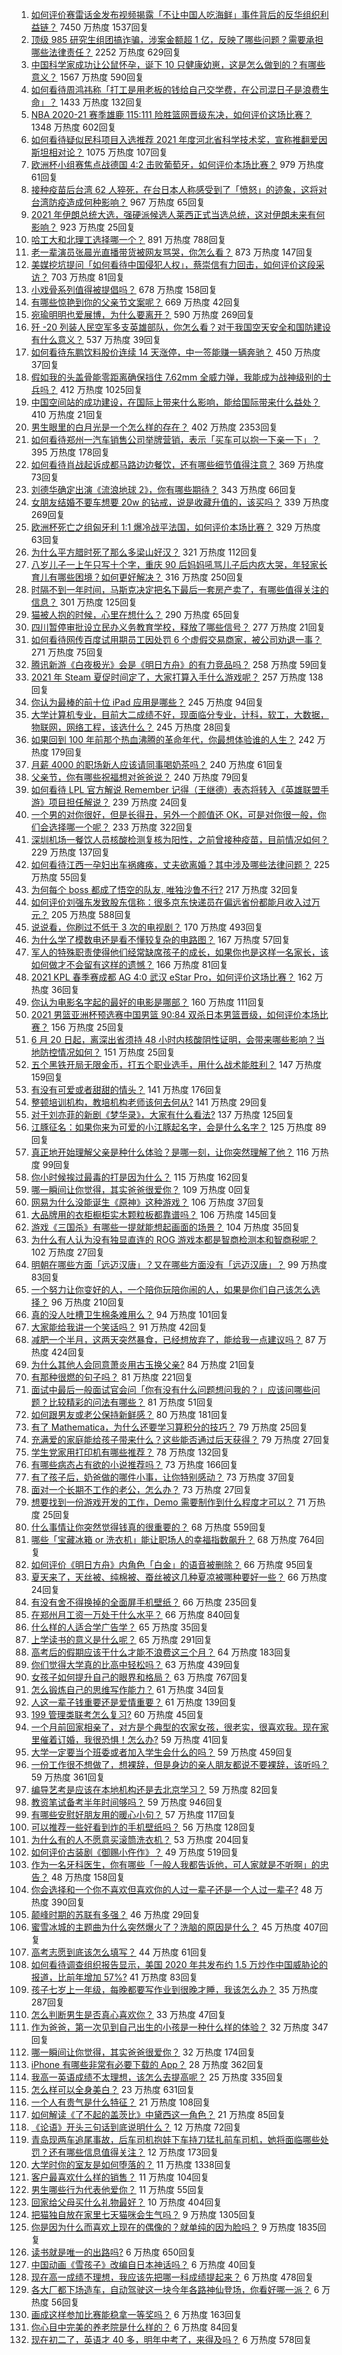 1. [如何评价赛雷话金发布视频揭露「不让中国人吃海鲜」事件背后的反华组织利益链？](https://www.zhihu.com/question/465827983) 7450 万热度 1537回复
1. [顶级 985 研究生组团搞诈骗，涉案金额超 1 亿，反映了哪些问题？需要承担哪些法律责任？](https://www.zhihu.com/question/465557339) 2252 万热度 629回复
1. [中国科学家成功让公鼠怀孕，诞下 10 只健康幼崽，这是怎么做到的？有哪些意义？](https://www.zhihu.com/question/465862552) 1567 万热度 590回复
1. [如何看待周鸿祎称「打工是用老板的钱给自己交学费，在公司混日子是浪费生命」？](https://www.zhihu.com/question/465936066) 1433 万热度 132回复
1. [NBA 2020-21 赛季雄鹿 115:111 险胜篮网晋级东决，如何评价这场比赛？](https://www.zhihu.com/question/466072954) 1348 万热度 602回复
1. [如何看待疑似民科项目入选推荐 2021 年度河北省科学技术奖，宣称推翻爱因斯坦相对论？](https://www.zhihu.com/question/465966475) 1075 万热度 107回复
1. [欧洲杯小组赛焦点战德国 4:2 击败葡萄牙，如何评价本场比赛？](https://www.zhihu.com/question/466062228) 979 万热度 61回复
1. [接种疫苗后台湾 62 人猝死，在台日本人称感受到了「愤怒」的迹象，这将对台湾防疫造成何种影响？](https://www.zhihu.com/question/466110239) 967 万热度 65回复
1. [2021 年伊朗总统大选，强硬派候选人莱西正式当选总统，这对伊朗未来有何影响？](https://www.zhihu.com/question/465948308) 923 万热度 25回复
1. [哈工大和北理工选择哪一个？](https://www.zhihu.com/question/329076452) 891 万热度 788回复
1. [老一辈演员张晨光直播带货被网友骂哭，你怎么看？](https://www.zhihu.com/question/465922667) 873 万热度 147回复
1. [美媒挖坑提问「如何看待中国侵犯人权」，蔡崇信有力回击，如何评价这段采访？](https://www.zhihu.com/question/465932695) 703 万热度 81回复
1. [小戏骨系列值得被提倡吗？](https://www.zhihu.com/question/354286546) 678 万热度 158回复
1. [有哪些惊艳到你的父亲节文案呢？](https://www.zhihu.com/question/464228381) 669 万热度 42回复
1. [宛瑜明明也爱展博，为什么要离开？](https://www.zhihu.com/question/443423809) 590 万热度 269回复
1. [歼 -20 列装人民空军多支英雄部队，你怎么看？对于我国空天安全和国防建设有什么意义？](https://www.zhihu.com/question/465781827) 537 万热度 39回复
1. [如何看待东鹏饮料股价连续 14 天涨停，中一签能赚一辆奔驰？](https://www.zhihu.com/question/465492977) 450 万热度 37回复
1. [假如我的头盖骨能零距离确保挡住 7.62mm 全威力弹，我能成为战神级别的士兵吗？](https://www.zhihu.com/question/444459120) 412 万热度 1025回复
1. [中国空间站的成功建设，在国际上带来什么影响，能给国际带来什么益处？](https://www.zhihu.com/question/465703732) 410 万热度 21回复
1. [男生眼里的白月光是一个怎么样的存在？](https://www.zhihu.com/question/277228908) 402 万热度 2353回复
1. [如何看待郑州一汽车销售公司举牌营销，表示「买车可以抱一下亲一下」？](https://www.zhihu.com/question/465898157) 395 万热度 178回复
1. [如何看待肖战起诉成都马路边边餐饮，还有哪些细节值得注意？](https://www.zhihu.com/question/465777508) 369 万热度 73回复
1. [刘德华确定出演《流浪地球 2》，你有哪些期待？](https://www.zhihu.com/question/465932631) 343 万热度 66回复
1. [女朋友结婚不要车想要 20w 的钻戒，说是收藏升值的，该买吗？](https://www.zhihu.com/question/460481721) 339 万热度 269回复
1. [欧洲杯死亡之组匈牙利 1:1 爆冷战平法国，如何评价本场比赛？](https://www.zhihu.com/question/465967890) 329 万热度 63回复
1. [为什么平方腊时死了那么多梁山好汉？](https://www.zhihu.com/question/459476694) 321 万热度 112回复
1. [八岁儿子一上午只写十个字，重庆 90 后妈妈吼骂儿子后内疚大哭，年轻家长育儿有哪些困境？如何更好解决？](https://www.zhihu.com/question/465723069) 316 万热度 250回复
1. [时隔不到一年时间，马斯克决定把名下最后一套房产卖了，有哪些值得关注的信息？](https://www.zhihu.com/question/465124442) 301 万热度 125回复
1. [猫被人抱的时候，心里在想什么？](https://www.zhihu.com/question/463390158) 290 万热度 65回复
1. [四川暂停审批设立民办义务教育学校，释放了哪些信号？](https://www.zhihu.com/question/465529577) 277 万热度 21回复
1. [如何看待网传百度试用期员工因处罚 6 个虚假交易商家，被公司劝退一事？](https://www.zhihu.com/question/465745130) 271 万热度 75回复
1. [腾讯新游《白夜极光》会是《明日方舟》的有力竞品吗？](https://www.zhihu.com/question/465575252) 258 万热度 59回复
1. [2021 年 Steam 夏促时间定了，大家打算入手什么游戏呢？](https://www.zhihu.com/question/456973633) 257 万热度 138回复
1. [你认为最棒的前十位 iPad 应用是哪些？](https://www.zhihu.com/question/34453138) 245 万热度 94回复
1. [大学计算机专业，目前大二成绩不好，现面临分专业，计科，软工，大数据，物联网，网络工程，该选什么？](https://www.zhihu.com/question/461632323) 245 万热度 28回复
1. [如果回到 100 年前那个热血沸腾的革命年代，你最想体验谁的人生？](https://www.zhihu.com/question/460118166) 242 万热度 179回复
1. [月薪 4000 的职场新人应该请同事喝奶茶吗？](https://www.zhihu.com/question/466090577) 240 万热度 61回复
1. [父亲节，你有哪些祝福想对爸爸说？](https://www.zhihu.com/question/464551221) 240 万热度 79回复
1. [如何看待 LPL 官方解说 Remember 记得（王继德）表态将转入《英雄联盟手游》项目担任解说？](https://www.zhihu.com/question/465610838) 239 万热度 24回复
1. [一个男的对你很好，但是长得丑，另外一个颜值还 OK，可是对你很一般，你们会选择哪一个呢？](https://www.zhihu.com/question/463039719) 233 万热度 322回复
1. [深圳机场一餐饮人员核酸检测复核为阳性，之前曾接种疫苗，目前情况如何？](https://www.zhihu.com/question/465742318) 229 万热度 137回复
1. [如何看待江西一孕妇出车祸瘫痪，丈夫欲离婚？其中涉及哪些法律问题？](https://www.zhihu.com/question/465900205) 225 万热度 55回复
1. [为何每个 boss 都成了悟空的队友, 唯独沙鲁不行?](https://www.zhihu.com/question/464605306) 217 万热度 32回复
1. [如何评价刘强东发致股东信称：很多京东快递员在偏远省份都能月收入过万元？](https://www.zhihu.com/question/465738678) 205 万热度 588回复
1. [说说看，你刷过不低于 3 次的电视剧？](https://www.zhihu.com/question/457564696) 170 万热度 493回复
1. [为什么学了模数电还是看不懂较复杂的电路图？](https://www.zhihu.com/question/432824969) 167 万热度 57回复
1. [军人的特殊职责使得他们经常缺席孩子的成长，如果你也是这样一名家长，该如何做才不会留有这样的遗憾？](https://www.zhihu.com/question/462405175) 166 万热度 81回复
1. [2021 KPL 春季赛成都 AG 4:0 武汉 eStar Pro，如何评价这场比赛？](https://www.zhihu.com/question/466024468) 162 万热度 36回复
1. [你认为电影名字起的最好的电影是哪部？](https://www.zhihu.com/question/464066501) 160 万热度 111回复
1. [2021 男篮亚洲杯预选赛中国男篮 90:84 双杀日本男篮晋级，如何评价本场比赛？](https://www.zhihu.com/question/465993602) 156 万热度 25回复
1. [6 月 20 日起，离深出省须持 48 小时内核酸阴性证明，会带来哪些影响？当地防控情况如何？](https://www.zhihu.com/question/466006647) 151 万热度 25回复
1. [五个黑铁开局无限金币，打五个职业选手，用什么战术能胜利？](https://www.zhihu.com/question/460139174) 147 万热度 159回复
1. [有没有可爱或者甜甜的情头？](https://www.zhihu.com/question/391413854) 141 万热度 176回复
1. [整顿培训机构，教培机构老师该何去何从?](https://www.zhihu.com/question/463008808) 141 万热度 29回复
1. [对于刘亦菲的新剧《梦华录》，大家有什么看法?](https://www.zhihu.com/question/463716425) 137 万热度 125回复
1. [江豚征名：如果你来为可爱的小江豚起名字，会是什么名字？](https://www.zhihu.com/question/465558759) 125 万热度 89回复
1. [真正地开始理解父亲是种什么体验？是哪一刻，让你突然理解了他？](https://www.zhihu.com/question/47606616) 116 万热度 99回复
1. [你小时候挨过最毒的打是因为什么？](https://www.zhihu.com/question/387847644) 115 万热度 162回复
1. [哪一瞬间让你觉得，其实爸爸很爱你？](https://www.zhihu.com/roundtable/lihailebaba) 109 万热度 0回复
1. [网易为什么没能诞生《原神》这种游戏？](https://www.zhihu.com/question/462790812) 106 万热度 37回复
1. [大品牌用的衣柜橱柜实木颗粒板都靠谱吗？](https://www.zhihu.com/question/271313928) 106 万热度 145回复
1. [游戏《三国杀》有哪些一提就能想起画面的场景？](https://www.zhihu.com/question/464961456) 104 万热度 35回复
1. [为什么有人认为没有独显直连的 ROG 游戏本都是智商检测本和智商税呢？](https://www.zhihu.com/question/465832825) 102 万热度 27回复
1. [明朝在哪些方面「远迈汉唐」？又在哪些方面没有「远迈汉唐」？](https://www.zhihu.com/question/333489900) 99 万热度 83回复
1. [一个努力让你变好的人，一个陪你玩陪你闹的人，如果是你们自己该怎么选择？](https://www.zhihu.com/question/464726557) 96 万热度 210回复
1. [真的没人吐槽卫生棉条难用么？](https://www.zhihu.com/question/300142490) 94 万热度 101回复
1. [大家能给我讲一个笑话吗？](https://www.zhihu.com/question/464776360) 91 万热度 42回复
1. [减肥一个半月，这两天突然暴食，已经想放弃了，能给我一点建议吗？](https://www.zhihu.com/question/460226695) 87 万热度 424回复
1. [为什么其他人会同意萧炎用古玉换父亲?](https://www.zhihu.com/question/461293306) 84 万热度 21回复
1. [有那种很燃的句子吗？](https://www.zhihu.com/question/457916101) 81 万热度 221回复
1. [面试中最后一般面试官会问「你有没有什么问题想问我的？」应该问哪些问题？比较精彩的问法有哪些？](https://www.zhihu.com/question/21559274) 81 万热度 51回复
1. [如何跟男友或老公保持新鲜感？](https://www.zhihu.com/question/323121337) 80 万热度 181回复
1. [有了 Mathematica，为什么还要学习算积分的技巧？](https://www.zhihu.com/question/465906679) 79 万热度 25回复
1. [充满爱的家庭能给孩子带来什么？这些能否通过后天获得？](https://www.zhihu.com/question/465547566) 79 万热度 27回复
1. [学生党家用打印机有哪些推荐？](https://www.zhihu.com/question/265997721) 78 万热度 132回复
1. [有哪些病态占有欲的小说推荐吗？](https://www.zhihu.com/question/341899881) 73 万热度 166回复
1. [有了孩子后，奶爸做的哪件小事，让你特别感动？](https://www.zhihu.com/question/464550144) 73 万热度 37回复
1. [面对一个长期不工作的老公，怎么办？](https://www.zhihu.com/question/403831716) 73 万热度 27回复
1. [想要找到一份游戏开发的工作，Demo 需要制作到什么程度才可以？](https://www.zhihu.com/question/458749690) 71 万热度 25回复
1. [什么事情让你突然觉得钱真的很重要的？](https://www.zhihu.com/question/462698824) 68 万热度 559回复
1. [哪些「宝藏冰箱 or 洗衣机」能让职场人的幸福指数飙升？](https://www.zhihu.com/question/460520767) 68 万热度 764回复
1. [如何评价《明日方舟》内角色「白金」的语音被删除？](https://www.zhihu.com/question/465970918) 66 万热度 95回复
1. [夏天来了，天丝被、纯棉被、蚕丝被这几种夏凉被哪种要好一些？](https://www.zhihu.com/question/29937440) 66 万热度 24回复
1. [有没有舍不得换掉的全面屏手机壁纸？](https://www.zhihu.com/question/420662927) 66 万热度 235回复
1. [在郑州月工资一万处于什么水平？](https://www.zhihu.com/question/321818772) 66 万热度 840回复
1. [什么样的人适合学广告学？](https://www.zhihu.com/question/24114457) 65 万热度 35回复
1. [上学读书的意义是什么呢？](https://www.zhihu.com/question/463575351) 65 万热度 291回复
1. [高考后的假期应该干什么才能不浪费这三个月？](https://www.zhihu.com/question/464123456) 64 万热度 183回复
1. [你们觉得大学真的比高中轻松吗？](https://www.zhihu.com/question/460551661) 63 万热度 439回复
1. [女孩子如何提升自己的眼界和格局？](https://www.zhihu.com/question/443769667) 63 万热度 767回复
1. [怎么锻炼自己的思维写作能力？](https://www.zhihu.com/question/454559985) 61 万热度 34回复
1. [人这一辈子钱重要还是爱情重要？](https://www.zhihu.com/question/465525426) 61 万热度 139回复
1. [199 管理类联考怎么复习?](https://www.zhihu.com/question/396397053) 60 万热度 45回复
1. [一个月前回家相亲了，对方是个典型的农家女孩，很老实，很喜欢我。现在家里催着订婚，我很恐惧！怎么办?](https://www.zhihu.com/question/465677410) 59 万热度 41回复
1. [大学一定要当个班委或者加入学生会什么的吗？](https://www.zhihu.com/question/461953477) 59 万热度 459回复
1. [一份工作很不想做了，想裸辞，但是身边的亲人朋友都说不要裸辞，该听吗？](https://www.zhihu.com/question/460590926) 59 万热度 361回复
1. [编导艺考是应该在本地机构还是去北京学习？](https://www.zhihu.com/question/457918712) 59 万热度 82回复
1. [教资笔试备考半年时间够吗？](https://www.zhihu.com/question/460126171) 59 万热度 946回复
1. [有哪些安慰好朋友用的暖心小句？](https://www.zhihu.com/question/423693212) 57 万热度 117回复
1. [可以推荐一些好看到炸的手机壁纸吗？](https://www.zhihu.com/question/382946508) 56 万热度 128回复
1. [为什么有的人不愿意买滚筒洗衣机？](https://www.zhihu.com/question/393287010) 53 万热度 204回复
1. [如何评价古装剧《御赐小仵作》？](https://www.zhihu.com/question/457117887) 49 万热度 519回复
1. [作为一名牙科医生，你有哪些「一般人我都告诉他，可人家就是不听啊」的忠告？](https://www.zhihu.com/question/56477060) 48 万热度 158回复
1. [你会选择和一个你不喜欢但喜欢你的人过一辈子还是一个人过一辈子?](https://www.zhihu.com/question/461105913) 48 万热度 390回复
1. [颠峰时期的苏联有多强？](https://www.zhihu.com/question/35905985) 46 万热度 29回复
1. [蜜雪冰城的主题曲为什么突然爆火了？洗脑的原因是什么？](https://www.zhihu.com/question/464996660) 45 万热度 407回复
1. [高考志愿到底该怎么填写？](https://www.zhihu.com/question/409122324) 44 万热度 61回复
1. [如何看待调查组织报告显示，美国 2020 年共发布约 1.5 万炒作中国威胁论的报道，比前年增加 57%?](https://www.zhihu.com/question/465877952) 41 万热度 83回复
1. [孩子七岁上一年级，每晚都要写作业到很晚才睡，我该怎么办？](https://www.zhihu.com/question/453264257) 35 万热度 287回复
1. [怎么判断男生是否真心喜欢你？](https://www.zhihu.com/question/431695365) 33 万热度 47回复
1. [作为爸爸，第一次见到自己出生的小孩是一种什么样的体验？](https://www.zhihu.com/question/352453251) 32 万热度 347回复
1. [哪一瞬间让你觉得，其实爸爸很爱你？](https://www.zhihu.com/question/465743920) 32 万热度 174回复
1. [iPhone 有哪些非常有必要下载的 App？](https://www.zhihu.com/question/28306141) 28 万热度 362回复
1. [我高一英语成绩不太理想，该怎么去提高呢？](https://www.zhihu.com/question/463008113) 25 万热度 335回复
1. [怎么样可以全身美白？](https://www.zhihu.com/question/24969320) 23 万热度 631回复
1. [一个人有贵气是什么特征？](https://www.zhihu.com/question/61071183) 21 万热度 108回复
1. [如何解读《了不起的盖茨比》中黛西这一角色？](https://www.zhihu.com/question/464349748) 21 万热度 85回复
1. [《论语》开头三句话到底说明什么？](https://www.zhihu.com/question/458542584) 12 万热度 72回复
1. [青岛现两车追尾事故，后车司机抱娃下车持刀猛扎前车司机，她将面临哪些处罚？还有哪些信息值得关注？](https://www.zhihu.com/question/465539331) 12 万热度 173回复
1. [大学时你的室友是如何堕落的？](https://www.zhihu.com/question/351402740) 11 万热度 1338回复
1. [客户最喜欢什么样的销售？](https://www.zhihu.com/question/379701960) 11 万热度 104回复
1. [男生哪些行为代表他爱你？](https://www.zhihu.com/question/460665781) 11 万热度 55回复
1. [回家给父母买什么礼物最好？](https://www.zhihu.com/question/19553791) 10 万热度 404回复
1. [把猫独自放在家里七天猫咪会生气吗？](https://www.zhihu.com/question/297157565) 9 万热度 1305回复
1. [你是因为什么而喜欢上现在的偶像的？就单纯的因为脸吗？](https://www.zhihu.com/question/457095758) 9 万热度 1835回复
1. [读书就是唯一的出路吗?](https://www.zhihu.com/question/461143396) 6 万热度 650回复
1. [中国动画《雪孩子》改编自日本神话吗？](https://www.zhihu.com/question/465234646) 6 万热度 40回复
1. [现在高一成绩不理想，我应该先把哪一科成绩提起来？](https://www.zhihu.com/question/460555751) 6 万热度 478回复
1. [各大厂都下场造车，自动驾驶这一块今年各路神仙登场，你看好哪一派？](https://www.zhihu.com/question/449638288) 6 万热度 56回复
1. [画成这样参加比赛能稳拿一等奖吗？](https://www.zhihu.com/question/460339045) 6 万热度 163回复
1. [你心目中完美的养老院是什么样的？](https://www.zhihu.com/question/403290284) 6 万热度 84回复
1. [现在初二了，英语才 40 多，明年中考了，来得及吗？](https://www.zhihu.com/question/463442997) 6 万热度 578回复